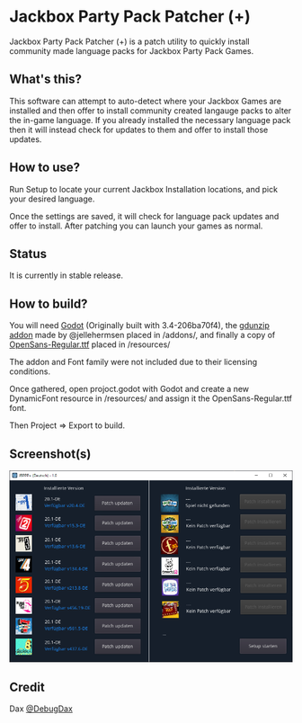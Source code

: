 # Jackbox Party Pack Patcher (+)

Jackbox Party Pack Patcher (+) is a patch utility to quickly install community made language packs for Jackbox Party Pack Games.

## What's this?

This software can attempt to auto-detect where your Jackbox Games are installed and then offer to install community created langauge packs to alter the in-game language.
If you already installed the necessary language pack then it will instead check for updates to them and offer to install those updates.

## How to use?

Run Setup to locate your current Jackbox Installation locations, and pick your desired language.

Once the settings are saved, it will check for language pack updates and offer to install. After patching you can launch your games as normal.

## Status

It is currently in stable release.

## How to build?

You will need [Godot](https://godotengine.org/) (Originally built with 3.4-206ba70f4), the [gdunzip addon](https://github.com/jellehermsen/gdunzip) made by @jellehermsen placed in /addons/, and finally a copy of [OpenSans-Regular.ttf](https://fonts.google.com/specimen/Open+Sans) placed in /resources/

The addon and Font family were not included due to their licensing conditions.

Once gathered, open projoct.godot with Godot and create a new DynamicFont resource in /resources/ and assign it the OpenSans-Regular.ttf font. 

Then Project => Export to build.

## Screenshot(s)

![Interface Screenshot](screenshots/JBPPPUI.png)

## Credit

Dax [@DebugDax](https://twitter.com/debugdax)